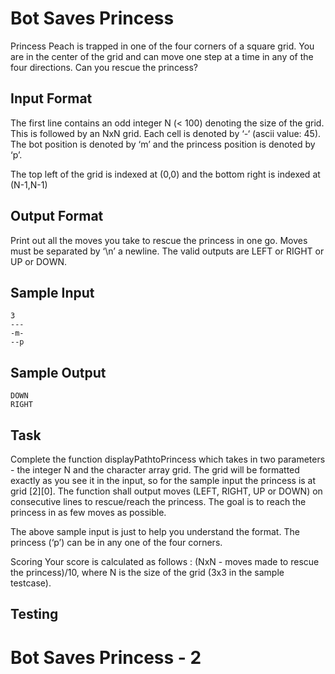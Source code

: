 # Bot Saves Princess
Princess Peach is trapped in one of the four corners of a square grid. You are in the center of the grid and can move one step at a time in any of the four directions. Can you rescue the princess?

## Input Format
The first line contains an odd integer N (< 100) denoting the size of the grid. This is followed by an NxN grid. Each cell is denoted by ‘-‘ (ascii value: 45). The bot position is denoted by ‘m’ and the princess position is denoted by ‘p’.

The top left of the grid is indexed at (0,0) and the bottom right is indexed at (N-1,N-1)

## Output Format
Print out all the moves you take to rescue the princess in one go. Moves must be separated by ‘\n’ a newline. The valid outputs are LEFT or RIGHT or UP or DOWN.

## Sample Input
```
3
---
-m-
--p
```

## Sample Output
```
DOWN
RIGHT
```

## Task
Complete the function displayPathtoPrincess which takes in two parameters - the integer N and the character array grid. The grid will be formatted exactly as you see it in the input, so for the sample input the princess is at grid [2][0]. The function shall output moves (LEFT, RIGHT, UP or DOWN) on consecutive lines to rescue/reach the princess. The goal is to reach the princess in as few moves as possible.

The above sample input is just to help you understand the format. The princess (‘p’) can be in any one of the four corners.

Scoring Your score is calculated as follows : (NxN - moves made to rescue the princess)/10, where N is the size of the grid (3x3 in the sample testcase).

## Testing


# Bot Saves Princess - 2
